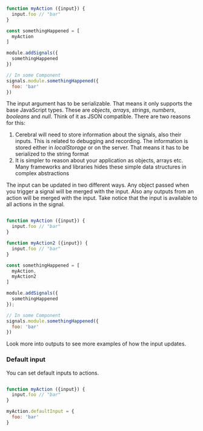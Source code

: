 ```javascript

function myAction ({input}) {
  input.foo // "bar"
}

const somethingHappened = [
  myAction
]

module.addSignals({
  somethingHappened
})

// In some Component
signals.module.somethingHappened({
  foo: 'bar'
})
```

The input argument has to be serializable. That means it only supports the base JavaScript types. These are *objects*, *arrays*, *strings*, *numbers*, *booleans* and *null*. Think of it as JSON compatible. There are two reasons for this:

1. Cerebral will need to store information about the signals, also their inputs. This is related to debugging and recording. The information is stored either in *localStorage* or on the server. That means it has to be serialized to the string format
2. It is simpler to reason about your application as objects, arrays etc. Many frameworks and libraries hides these simple data structures in complex abstractions

The input can be updated in two different ways. Any object passed when you trigger a signal will be merged with the input. Also any outputs from an action will be merged with the input. Take notice that the input is available to all actions in the signal.

```javascript

function myAction ({input}) {
  input.foo // "bar"
}

function myAction2 ({input}) {
  input.foo // "bar"
}

const somethingHappened = [
  myAction,
  myAction2
]

module.addSignals({
  somethingHappened
});

// In some Component
signals.module.somethingHappened({
  foo: 'bar'
})
```

Look more into outputs to see more examples of how the input updates.

### Default input
You can set default inputs to actions.

```javascript

function myAction ({input}) {
  input.foo // "bar"
}

myAction.defaultInput = {
  foo: 'bar'
}
```
